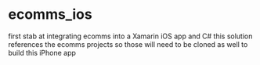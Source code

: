 # ecomms_ios
first stab at integrating ecomms into a Xamarin iOS app and C#
this solution references the ecomms projects so those will need to be cloned as well to build this iPhone app
